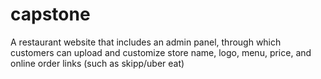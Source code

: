 # capstone
 A restaurant website that includes an admin panel, through which customers can upload and customize store name, logo, menu, price, and online order links (such as skipp/uber eat)
